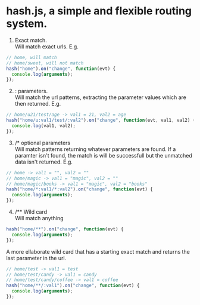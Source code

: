 hash.js, a simple and flexible routing system.
====


1. Exact match.<br>
Will match exact urls. E.g.

``` javascript
// home, will match
// home/sweet, will not match
hash("home").on("change", function(evt) {
  console.log(arguments);
});
```

2. : parameters.<br>
Will match the url patterns, extracting the parameter values which are then returned. E.g.

``` javascript
// home/u21/test/age -> val1 = 21, val2 = age
hash("home/u:val1/test/:val2").on("change", function(evt, val1, val2) {
  console.log(val1, val2);
});
```

3. /* optional parameters<br>
Will match patterns returning whatever parameters are found. If a paramter isn't found, the match is will be successfull but the unmatched data isn't returned. E.g.

``` javascript
// home -> val1 = "", val2 = ""
// home/magic -> val1 = "magic", val2 = ""
// home/magic/books -> val1 = "magic", val2 = "books"
hash("home/*:val1/*:val2").on("change", function(evt) {
  console.log(arguments);
});
```

4. /** Wild card<br>
Will match anything

``` javascript
hash("home/**").on("change", function(evt) {
  console.log(arguments);
});
```

A more ellaborate wild card that has a starting exact match and returns the last parameter in the url.

``` javascript
// home/test -> val1 = test
// home/test/candy -> val1 = candy
// home/test/candy/coffee -> val1 = coffee
hash("home/**/:val1").on("change", function(evt) {
  console.log(arguments);
});
```
